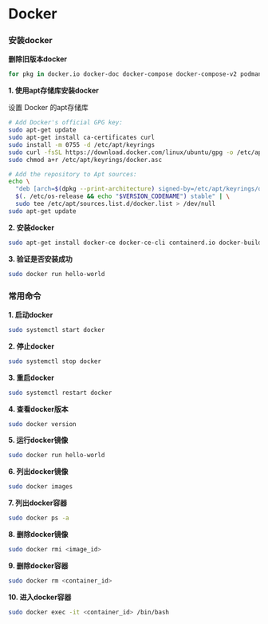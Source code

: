 # Docker

### 安装docker

**删除旧版本docker**

```sh
for pkg in docker.io docker-doc docker-compose docker-compose-v2 podman-docker containerd runc; do sudo apt-get remove $pkg; done
```

**1. 使用apt存储库安装docker**

设置 Docker 的apt存储库

```sh
# Add Docker's official GPG key:
sudo apt-get update
sudo apt-get install ca-certificates curl
sudo install -m 0755 -d /etc/apt/keyrings
sudo curl -fsSL https://download.docker.com/linux/ubuntu/gpg -o /etc/apt/keyrings/docker.asc
sudo chmod a+r /etc/apt/keyrings/docker.asc

# Add the repository to Apt sources:
echo \
  "deb [arch=$(dpkg --print-architecture) signed-by=/etc/apt/keyrings/docker.asc] https://download.docker.com/linux/ubuntu \
  $(. /etc/os-release && echo "$VERSION_CODENAME") stable" | \
  sudo tee /etc/apt/sources.list.d/docker.list > /dev/null
sudo apt-get update
```

**2. 安装docker**

```sh
sudo apt-get install docker-ce docker-ce-cli containerd.io docker-buildx-plugin docker-compose-plugin
```

**3. 验证是否安装成功**

```sh
sudo docker run hello-world
```

### 常用命令

**1. 启动docker**

```sh
sudo systemctl start docker
```

**2. 停止docker**

```sh
sudo systemctl stop docker
```

**3. 重启docker**

```sh
sudo systemctl restart docker
```

**4. 查看docker版本**

```sh
sudo docker version
```

**5. 运行docker镜像**

```sh
sudo docker run hello-world
```

**6. 列出docker镜像**

```sh
sudo docker images
```

**7. 列出docker容器**

```sh
sudo docker ps -a
```

**8. 删除docker镜像**

```sh
sudo docker rmi <image_id>
```

**9. 删除docker容器**

```sh
sudo docker rm <container_id>
```

**10. 进入docker容器**

```sh
sudo docker exec -it <container_id> /bin/bash
```